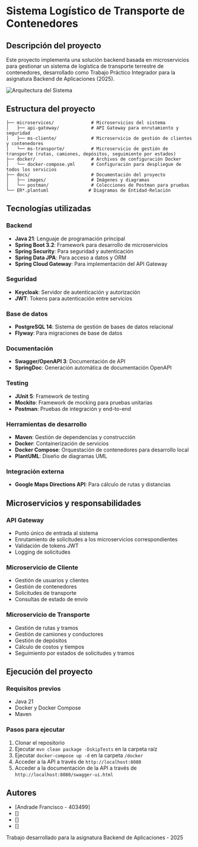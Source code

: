 # Sistema Logístico de Transporte de Contenedores

## Descripción del proyecto
Este proyecto implementa una solución backend basada en microservicios para gestionar un sistema de logística de transporte terrestre de contenedores, desarrollado como Trabajo Práctico Integrador para la asignatura Backend de Aplicaciones (2025).

![Arquitectura del Sistema](./docs/images/arquitectura.png)

## Estructura del proyecto

```
├── microservices/              # Microservicios del sistema
│   ├── api-gateway/            # API Gateway para enrutamiento y seguridad
│   ├── ms-cliente/             # Microservicio de gestión de clientes y contenedores
│   └── ms-transporte/          # Microservicio de gestión de transporte (rutas, camiones, depósitos, seguimiento por estados)
├── docker/                     # Archivos de configuración Docker
│   └── docker-compose.yml      # Configuración para despliegue de todos los servicios
├── docs/                       # Documentación del proyecto
│   ├── images/                 # Imágenes y diagramas
│   └── postman/                # Colecciones de Postman para pruebas
└── ER*.plantuml               # Diagramas de Entidad-Relación
```

## Tecnologías utilizadas

### Backend
- **Java 21**: Lenguaje de programación principal
- **Spring Boot 3.2**: Framework para desarrollo de microservicios
- **Spring Security**: Para seguridad y autenticación
- **Spring Data JPA**: Para acceso a datos y ORM
- **Spring Cloud Gateway**: Para implementación del API Gateway

### Seguridad
- **Keycloak**: Servidor de autenticación y autorización
- **JWT**: Tokens para autenticación entre servicios

### Base de datos
- **PostgreSQL 14**: Sistema de gestión de bases de datos relacional
- **Flyway**: Para migraciones de base de datos

### Documentación
- **Swagger/OpenAPI 3**: Documentación de API
- **SpringDoc**: Generación automática de documentación OpenAPI

### Testing
- **JUnit 5**: Framework de testing
- **Mockito**: Framework de mocking para pruebas unitarias
- **Postman**: Pruebas de integración y end-to-end

### Herramientas de desarrollo
- **Maven**: Gestión de dependencias y construcción
- **Docker**: Containerización de servicios
- **Docker Compose**: Orquestación de contenedores para desarrollo local
- **PlantUML**: Diseño de diagramas UML

### Integración externa
- **Google Maps Directions API**: Para cálculo de rutas y distancias

## Microservicios y responsabilidades

### API Gateway
- Punto único de entrada al sistema
- Enrutamiento de solicitudes a los microservicios correspondientes
- Validación de tokens JWT
- Logging de solicitudes

### Microservicio de Cliente
- Gestión de usuarios y clientes
- Gestión de contenedores
- Solicitudes de transporte
- Consultas de estado de envío

### Microservicio de Transporte
- Gestión de rutas y tramos
- Gestión de camiones y conductores
- Gestión de depósitos
- Cálculo de costos y tiempos
- Seguimiento por estados de solicitudes y tramos

## Ejecución del proyecto

### Requisitos previos
- Java 21
- Docker y Docker Compose
- Maven

### Pasos para ejecutar
1. Clonar el repositorio
2. Ejecutar `mvn clean package -DskipTests` en la carpeta raíz
3. Ejecutar `docker-compose up -d` en la carpeta `/docker`
4. Acceder a la API a través de `http://localhost:8080`
5. Acceder a la documentación de la API a través de `http://localhost:8080/swagger-ui.html`

## Autores
- [Andrade Francisco - 403499]
- []
- []
- []

Trabajo desarrollado para la asignatura Backend de Aplicaciones - 2025
